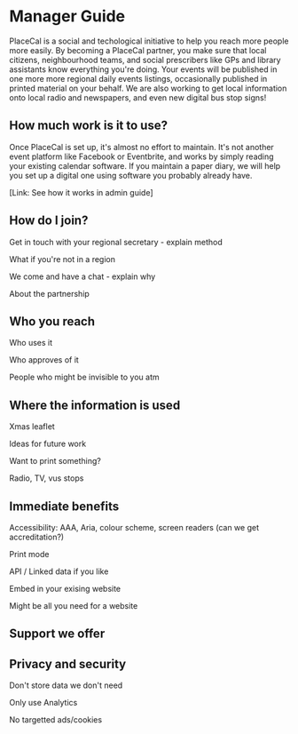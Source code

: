 # Manager Guide

PlaceCal is a social and techological initiative to help you reach more people more easily. By becoming a PlaceCal partner, you make sure that local citizens, neighbourhood teams, and social prescribers like GPs and library assistants know everything you're doing. Your events will be published in one more more regional daily events listings, occasionally published in printed material on your behalf. We are also working to get local information onto local radio and newspapers, and even new digital bus stop signs!

## How much work is it to use?

Once PlaceCal is set up, it's almost no effort to maintain. It's not another event platform like Facebook or Eventbrite, and works by simply reading your existing calendar software. If you maintain a paper diary, we will help you set up a digital one using software you probably already have.

[Link: See how it works in admin guide]

## How do I join?

Get in touch with your regional secretary - explain method

What if you're not in a region

We come and have a chat - explain why

About the partnership

## Who you reach

Who uses it

Who approves of it

People who might be invisible to you atm

## Where the information is used

Xmas leaflet

Ideas for future work

Want to print something?

Radio, TV, vus stops

## Immediate benefits

Accessibility: AAA, Aria, colour scheme, screen readers (can we get accreditation?)

Print mode

API / Linked data if you like

Embed in your exising website

Might be all you need for a website

## Support we offer

## Privacy and security

Don't store data we don't need

Only use Analytics

No targetted ads/cookies